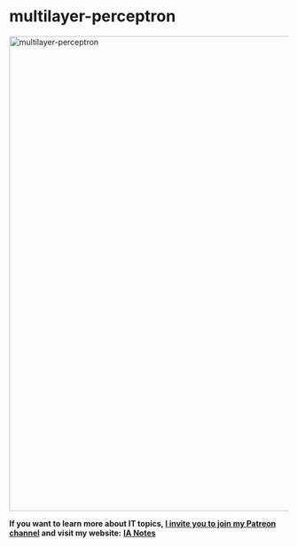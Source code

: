# multilayer-perceptron

<img width="857" alt="multilayer-perceptron" src="https://user-images.githubusercontent.com/74931024/176994166-dd4da8b1-f5fd-494b-948e-afa2b77b9a10.png">

**If you want to learn more about IT topics, [I invite you to join my Patreon channel](https://www.patreon.com/pgomeza) and visit my website:** [**IA Notes**](https://ia-notes.com/)
